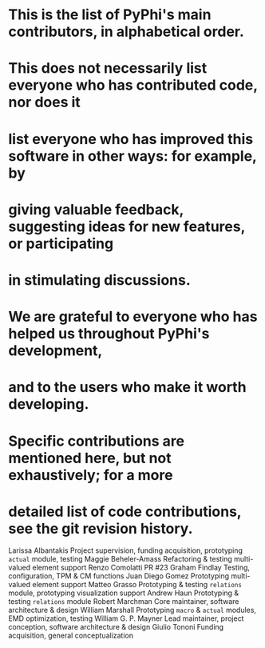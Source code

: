 # This is the list of PyPhi's main contributors, in alphabetical order.
#
# This does not necessarily list everyone who has contributed code, nor does it
# list everyone who has improved this software in other ways: for example, by
# giving valuable feedback, suggesting ideas for new features, or participating
# in stimulating discussions.
#
# We are grateful to everyone who has helped us throughout PyPhi's development,
# and to the users who make it worth developing.
#
# Specific contributions are mentioned here, but not exhaustively; for a more
# detailed list of code contributions, see the git revision history.

Larissa Albantakis
    Project supervision, funding acquisition, prototyping `actual` module, testing
Maggie Beheler-Amass
    Refactoring & testing multi-valued element support
Renzo Comolatti
    PR #23
Graham Findlay
    Testing, configuration, TPM & CM functions
Juan Diego Gomez
    Prototyping multi-valued element support
Matteo Grasso
    Prototyping & testing `relations` module, prototyping visualization support
Andrew Haun
    Prototyping & testing `relations` module
Robert Marchman
    Core maintainer, software architecture & design
William Marshall
    Prototyping `macro` & `actual` modules, EMD optimization, testing
William G. P. Mayner
    Lead maintainer, project conception, software architecture & design
Giulio Tononi
    Funding acquisition, general conceptualization
